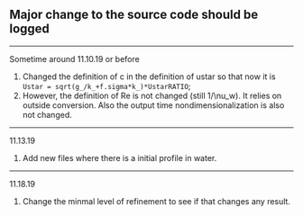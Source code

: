 ## Major change to the source code should be logged

-----------
Sometime around 11.10.19 or before
1. Changed the definition of c in the definition of ustar so that now it is `Ustar = sqrt(g_/k_+f.sigma*k_)*UstarRATIO`;
2. However, the definition of Re is not changed (still 1/\nu_w). It relies on outside conversion. Also the output time nondimensionalization is also not changed.

-----------
11.13.19
1. Add new files where there is a initial profile in water. 

-----------
11.18.19
1. Change the minmal level of refinement to see if that changes any result.
